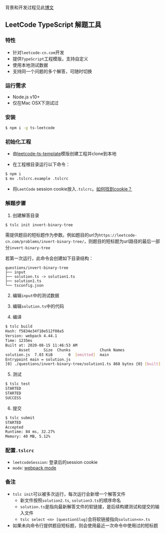 背景和开发过程见此[博文](https://qszhu.github.io/2020/08/15/leetcode-with-typescript.html)

## LeetCode TypeScript 解题工具

### 特性
* 针对`leetcode-cn.com`开发
* 提供`TypeScript`工程模版，支持自定义
* 使用本地测试数据
* 支持同一个问题的多个解答，可随时切换

### 运行需求

* Node.js v10+
* 仅在Mac OSX下测试过

### 安装

```bash
$ npm i -g ts-leetcode
```

### 初始化工程

* 由[leetcode-ts-template](https://github.com/qszhu/leetcode-ts-template)模版创建工程并clone到本地

* 在工程根目录运行以下命令：

```bash
$ npm i
$ mv .tslcrc.example .tslcrc
```

* 将`LeetCode` session cookie放入`.tslcrc`。[如何找到cookie？](docs/cookie.md)

### 解题步骤

1. 创建解答目录

```bash
$ tslc init invert-binary-tree
```

需提供题目的短标题作为参数。例如题目的url为`https://leetcode-cn.com/problems/invert-binary-tree/`，则题目的短标题为url路径的最后一部分`invert-binary-tree`

若第一次运行，此命令会创建如下目录结构：

```
questions/invert-binary-tree
├── input
├── solution.ts -> solution1.ts
├── solution1.ts
└── tsconfig.json
```

2. 编辑`input`中的测试数据

3. 编辑`solution.ts`中的代码

4. 编译

```bash
$ tslc build
Hash: f5834e34f10e512f08a5
Version: webpack 4.44.1
Time: 1235ms
Built at: 2020-08-15 11:46:53 AM
      Asset      Size  Chunks             Chunk Names
solution.js  7.03 KiB       0  [emitted]  main
Entrypoint main = solution.js
[0] ./questions/invert-binary-tree/solution1.ts 868 bytes {0} [built]
```

5. 测试

```bash
$ tslc test
STARTED
STARTED
SUCCESS
```

6. 提交

```bash
$ tslc submit
STARTED
Accepted
Runtime: 84 ms, 32.27%
Memory: 40 MB, 5.12%
```

### 配置`.tslcrc`

* `leetcodeSession`: 登录后的session cookie
* `mode`: [webpack mode](https://webpack.js.org/configuration/mode/)

### 备注

* `tslc init`可以被多次运行，每次运行会新增一个解答文件
  * 新文件按照`solution2.ts`, `solution3.ts`的顺序命名
  * `solution.ts`是指向最新解答文件的软链接，是后续构建测试和提交的输入文件
  * `tslc select <n> [questionSlug]`会将软链接指向`solution<n>.ts`
* 如果未向命令行提供题目短标题，则会使用最近一次命令中使用过的短标题
